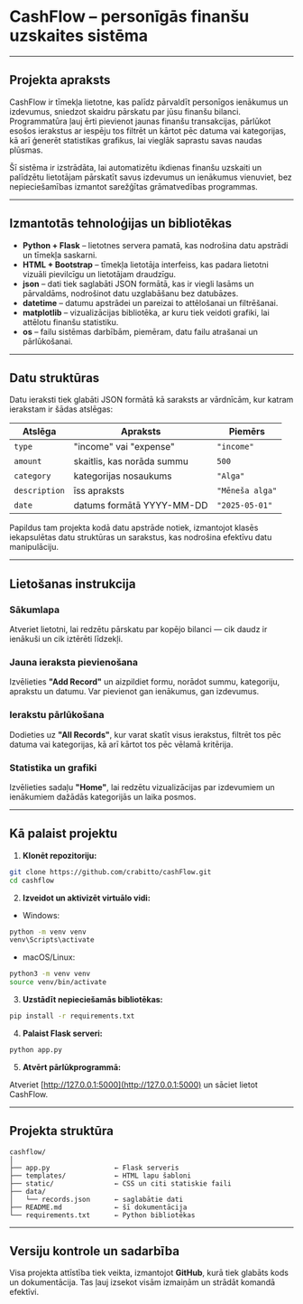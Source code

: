 
# CashFlow – personīgās finanšu uzskaites sistēma

---

## Projekta apraksts

CashFlow ir tīmekļa lietotne, kas palīdz pārvaldīt personīgos ienākumus un izdevumus, sniedzot skaidru pārskatu par jūsu finanšu bilanci. Programmatūra ļauj ērti pievienot jaunas finanšu transakcijas, pārlūkot esošos ierakstus ar iespēju tos filtrēt un kārtot pēc datuma vai kategorijas, kā arī ģenerēt statistikas grafikus, lai vieglāk saprastu savas naudas plūsmas.

Šī sistēma ir izstrādāta, lai automatizētu ikdienas finanšu uzskaiti un palīdzētu lietotājam pārskatīt savus izdevumus un ienākumus vienuviet, bez nepieciešamības izmantot sarežģītas grāmatvedības programmas.

---

## Izmantotās tehnoloģijas un bibliotēkas

- **Python + Flask** – lietotnes servera pamatā, kas nodrošina datu apstrādi un tīmekļa saskarni.
- **HTML + Bootstrap** – tīmekļa lietotāja interfeiss, kas padara lietotni vizuāli pievilcīgu un lietotājam draudzīgu.
- **json** – dati tiek saglabāti JSON formātā, kas ir viegli lasāms un pārvaldāms, nodrošinot datu uzglabāšanu bez datubāzes.
- **datetime** – datumu apstrādei un pareizai to attēlošanai un filtrēšanai.
- **matplotlib** – vizualizācijas bibliotēka, ar kuru tiek veidoti grafiki, lai attēlotu finanšu statistiku.
- **os** – failu sistēmas darbībām, piemēram, datu failu atrašanai un pārlūkošanai.

---

## Datu struktūras

Datu ieraksti tiek glabāti JSON formātā kā saraksts ar vārdnīcām, kur katram ierakstam ir šādas atslēgas:

| Atslēga      | Apraksts                      | Piemērs        |
|--------------|-------------------------------|----------------|
| `type`       | "income" vai "expense"        | `"income"`     |
| `amount`     | skaitlis, kas norāda summu    | `500`          |
| `category`   | kategorijas nosaukums         | `"Alga"`       |
| `description`| īss apraksts                  | `"Mēneša alga"`|
| `date`       | datums formātā YYYY-MM-DD     | `"2025-05-01"` |

Papildus tam projekta kodā datu apstrāde notiek, izmantojot klasēs iekapsulētas datu struktūras un sarakstus, kas nodrošina efektīvu datu manipulāciju.

---

## Lietošanas instrukcija

### Sākumlapa

Atveriet lietotni, lai redzētu pārskatu par kopējo bilanci — cik daudz ir ienākuši un cik iztērēti līdzekļi.

### Jauna ieraksta pievienošana

Izvēlieties **"Add Record"** un aizpildiet formu, norādot summu, kategoriju, aprakstu un datumu. Var pievienot gan ienākumus, gan izdevumus.

### Ierakstu pārlūkošana

Dodieties uz **"All Records"**, kur varat skatīt visus ierakstus, filtrēt tos pēc datuma vai kategorijas, kā arī kārtot tos pēc vēlamā kritērija.

### Statistika un grafiki

Izvēlieties sadaļu **"Home"**, lai redzētu vizualizācijas par izdevumiem un ienākumiem dažādās kategorijās un laika posmos.

---

## Kā palaist projektu

1. **Klonēt repozitoriju:**

```bash
git clone https://github.com/crabitto/cashFlow.git
cd cashflow
```

2. **Izveidot un aktivizēt virtuālo vidi:**

- Windows:

```bash
python -m venv venv
venv\Scripts\activate
```

- macOS/Linux:

```bash
python3 -m venv venv
source venv/bin/activate
```

3. **Uzstādīt nepieciešamās bibliotēkas:**

```bash
pip install -r requirements.txt
```

4. **Palaist Flask serveri:**

```bash
python app.py
```

5. **Atvērt pārlūkprogrammā:**

Atveriet [http://127.0.0.1:5000](http://127.0.0.1:5000) un sāciet lietot CashFlow.

---
## Projekta struktūra

```
cashflow/
│
├── app.py                ← Flask serveris
├── templates/            ← HTML lapu šabloni
├── static/               ← CSS un citi statiskie faili
├── data/
│   └── records.json      ← saglabātie dati
├── README.md             ← šī dokumentācija
└── requirements.txt      ← Python bibliotēkas
```

---

## Versiju kontrole un sadarbība

Visa projekta attīstība tiek veikta, izmantojot **GitHub**, kurā tiek glabāts kods un dokumentācija. Tas ļauj izsekot visām izmaiņām un strādāt komandā efektīvi.
